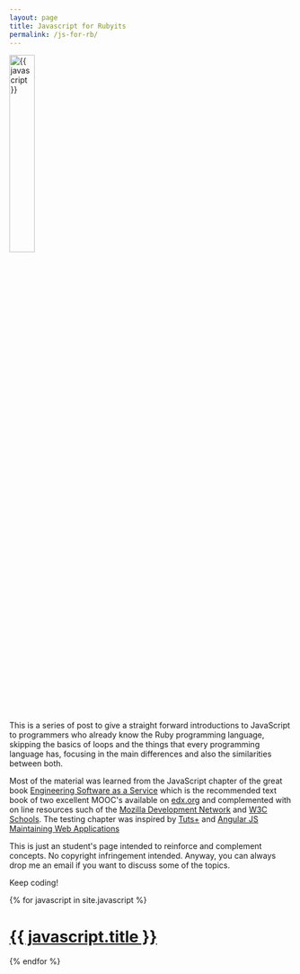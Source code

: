 ```yaml
---
layout: page
title: Javascript for Rubyits
permalink: /js-for-rb/
---
```


<img src="https://upload.wikimedia.org/wikipedia/commons/thumb/b/ba/Javascript_badge.svg/1000px-Javascript_badge.svg.png" alt="{{ javascript }}" style="width: 30%; height: 30%"/>
<br/>

This is a series of post to give a straight forward introductions to JavaScript to programmers who already know the Ruby programming language, skipping the basics of loops and the things that every programming language has, focusing in the main differences and also the similarities between both.

Most of the material was learned from the JavaScript chapter of the great book [Engineering Software as a Service](https://www.amazon.com/Engineering-Software-Service-Approach-Computing/dp/0984881247/ref=sr_1_1?ie=UTF8&qid=1485709222&sr=8-1&keywords=Engineering+Software+as+a+Service) which is the recommended text book of two excellent MOOC's available on [edx.org](https://www.edx.org/xseries/agile-development-using-ruby-rails) and complemented with on line resources such of the [Mozilla Development Network](https://developer.mozilla.org/en-US/) and [W3C Schools](http://www.w3schools.com/js/default.asp). The testing chapter was inspired by [Tuts+](https://code.tutsplus.com/courses/angularjs-for-test-driven-development) and [Angular JS Maintaining Web Applications](https://www.packtpub.com/web-development/angularjs-maintaining-web-applications)

This is just an student's page intended to reinforce and complement concepts. No copyright infringement intended. Anyway, you can always drop me an email if you want to discuss some of the topics.       

Keep coding!

{% for javascript in site.javascript %}
  <div class="">
    <h1> <a href="{{ javascript.url }}">{{ javascript.title }}</a></h1>
  </div>
{% endfor %}
